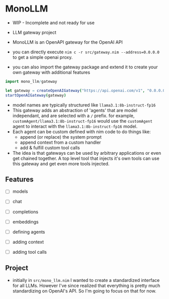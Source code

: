 # MonoLLM

- WIP - Incomplete and not ready for use


- LLM gateway project
- MonoLLM is an OpenAPI gateway for the OpenAI API
- you can directly execute `nim c -r src/gateway.nim --address=0.0.0.0` to get a simple openai proxy.

- you can also import the gateway package and extend it to create your own gateway with additional features
```nim
import mono_llm/gateway

let gateway = createOpenAIGateway("https://api.openai.com/v1", "0.0.0.0",8085)
startOpenAIGateway(gateway)
```

- model names are typically structured like `llama3.1:8b-instruct-fp16` 
- This gateway adds an abstraction of 'agents' that are model independant, and are selected with a `/` prefix. for example, `customAgent/llama3.1:8b-instruct-fp16` would use the `customAgent` agent to interact with the `llama3.1:8b-instruct-fp16` model.
- Each agent can be custom defined with nim code to do things like:
  - append (or replace) the system prompt
  - append context from a custom handler
  - add & fulfill custom tool calls
- The idea is that gateways can be used by arbitrary applications or even get chained together. A top level tool that injects it's own tools can use this gateway and get even more tools injected.

## Features

- [ ] models
- [ ] chat
- [ ] completions
- [ ] embeddings

- [ ] defining agents
- [ ] adding context
- [ ] adding tool calls

## Project

- initially in `src/mono_llm.nim` I wanted to create a standardized interface for all LLMs. However I've since realized that everything is pretty much standardizing on OpenAI's API. So I'm going to focus on that for now.